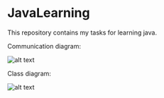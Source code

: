 # JavaLearning
This repository contains my tasks for learning java.

Communication diagram:

![alt text](https://c.radikal.ru/c06/2110/19/81e5f2e75575.png)

Class diagram:

![alt text](https://d.radikal.ru/d30/2110/64/00b1b2c434a3.png)
